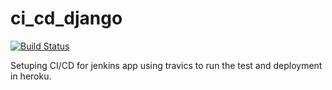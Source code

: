# ci_cd_django
[![Build Status](https://travis-ci.org/judeaugustinej/ci_cd_django.svg?branch=master)](https://travis-ci.org/judeaugustinej/ci_cd_django)

Setuping CI/CD for jenkins app using travics to run the test
and deployment in heroku.

